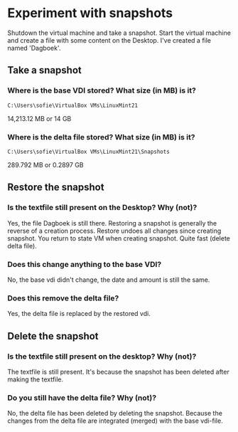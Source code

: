 # Experiment with snapshots

Shutdown the virtual machine and take a snapshot. Start the virtual machine and create a file with some content on the Desktop. I've created a file named 'Dagboek'.

## Take a snapshot

### Where is the base VDI stored? What size (in MB) is it?

`C:\Users\sofie\VirtualBox VMs\LinuxMint21`

14,213.12 MB or 14 GB

### Where is the delta file stored? What size (in MB) is it?

`C:\Users\sofie\VirtualBox VMs\LinuxMint21\Snapshots`

289.792 MB or 0.2897 GB

## Restore the snapshot

### Is the textfile still present on the Desktop? Why (not)?

Yes, the file Dagboek is still there. Restoring a snapshot is generally the reverse of a creation process.
Restore undoes all changes since creating snapshot. You return to state VM when creating snapshot. Quite fast (delete delta file).

### Does this change anything to the base VDI?

No, the base vdi didn't change, the date and amount is still the same.

### Does this remove the delta file?

Yes, the delta file is replaced by the restored vdi.

## Delete the snapshot

### Is the textfile still present on the desktop? Why (not)?

The textfile is still present. It's because the snapshot has been deleted after making the textfile.

### Do you still have the delta file? Why (not)?

No, the delta file has been deleted by deleting the snapshot. Because the changes from the delta file are integrated (merged) with the base vdi-file.
